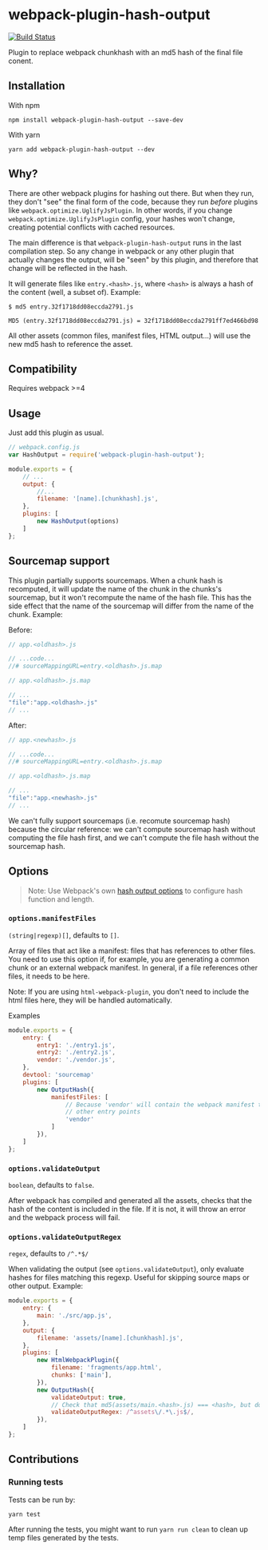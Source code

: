 # webpack-plugin-hash-output

[![Build Status](https://travis-ci.org/scinos/webpack-plugin-hash-output.svg?branch=master)](https://travis-ci.org/scinos/webpack-plugin-hash-output)

Plugin to replace webpack chunkhash with an md5 hash of the final file conent.

## Installation

With npm
```
npm install webpack-plugin-hash-output --save-dev
```

With yarn
```
yarn add webpack-plugin-hash-output --dev
```

## Why?

There are other webpack plugins for hashing out there. But when they run, they don't "see" the final form of the code, because they run
*before* plugins like `webpack.optimize.UglifyJsPlugin`. In other words, if you change `webpack.optimize.UglifyJsPlugin` config, your
hashes won't change, creating potential conflicts with cached resources.

The main difference is that `webpack-plugin-hash-output` runs in the last compilation step. So any change in webpack or any other plugin
that actually changes the output, will be "seen" by this plugin, and therefore that change will be reflected in the hash.

It will generate files like `entry.<hash>.js`, where `<hash>` is always a hash of the content (well, a subset of). Example:

```
$ md5 entry.32f1718dd08eccda2791.js

MD5 (entry.32f1718dd08eccda2791.js) = 32f1718dd08eccda2791ff7ed466bd98
```

All other assets (common files, manifest files, HTML output...) will use the new md5 hash to reference the asset.

## Compatibility

Requires webpack >=4

## Usage

Just add this plugin as usual.

```javascript
// webpack.config.js
var HashOutput = require('webpack-plugin-hash-output');

module.exports = {
    // ...
    output: {
        //...
        filename: '[name].[chunkhash].js',
    },
    plugins: [
        new HashOutput(options)
    ]
};
```

## Sourcemap support

This plugin partially supports sourcemaps. When a chunk hash is recomputed, it will update the name
of the chunk in the chunks's sourcemap, but it won't recompute the name of the hash file. This has
the side effect that the name of the sourcemap will differ from the name of the chunk. Example:

Before:
```javascript
// app.<oldhash>.js

// ...code...
//# sourceMappingURL=entry.<oldhash>.js.map
```

```javascript
// app.<oldhash>.js.map

// ...
"file":"app.<oldhash>.js"
// ...
```

After:
```javascript
// app.<newhash>.js

// ...code...
//# sourceMappingURL=entry.<oldhash>.js.map
```

```javascript
// app.<oldhash>.js.map

// ...
"file":"app.<newhash>.js"
// ...
```

We can't fully support sourcemaps (i.e. recomute sourcemap hash) because the circular reference: we
can't compute sourcemap hash without computing the file hash first, and we can't compute the file
hash without the sourcemap hash.

## Options

> Note: Use Webpack's own [hash output options](https://webpack.js.org/configuration/output/#output-hashfunction) to
  configure hash function and length.

### `options.manifestFiles`

`(string|regexp)[]`, defaults to `[]`.

Array of files that act like a manifest: files that has references to other files. You need to use this option if, for example, you are generating a common chunk or an external webpack manifest. In general, if a file references other files, it needs to be here.

Note: If you are using `html-webpack-plugin`, you don't need to include the html files here, they will be handled automatically.

Examples

```javascript
module.exports = {
    entry: {
        entry1: './entry1.js',
        entry2: './entry2.js',
        vendor: './vendor.js',
    },
    devtool: 'sourcemap'
    plugins: [
        new OutputHash({
            manifestFiles: [
                // Because 'vendor' will contain the webpack manifest that references
                // other entry points
                'vendor'
            ]
        }),
    ]
};
```

### `options.validateOutput`

`boolean`, defaults to `false`.

After webpack has compiled and generated all the assets, checks that the hash of the content is included in the file. If it is not, it will throw an error
and the webpack process will fail.


### `options.validateOutputRegex`
`regex`, defaults to `/^.*$/`

When validating the output (see `options.validateOutput`), only evaluate hashes for files matching this regexp.
Useful for skipping source maps or other output. Example:

```javascript
module.exports = {
    entry: {
        main: './src/app.js',
    },
    output: {
        filename: 'assets/[name].[chunkhash].js',
    },
    plugins: [
        new HtmlWebpackPlugin({
            filename: 'fragments/app.html',
            chunks: ['main'],
        }),
        new OutputHash({
            validateOutput: true,
            // Check that md5(assets/main.<hash>.js) === <hash>, but doesn't check fragments/app.html
            validateOutputRegex: /^assets\/.*\.js$/,
        }),
    ]
};
```


## Contributions

### Running tests

Tests can be run by:

```
yarn test
```

After running the tests, you might want to run `yarn run clean` to clean up temp files generated by the tests.
